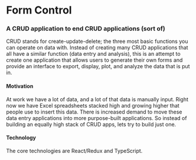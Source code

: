 # Form Control

### A CRUD application to end CRUD applications (sort of)

CRUD stands for create-update-delete; the three most basic functions
you can operate on data with. Instead of creating many CRUD applications
that all have a similar function (data entry and analysis), this is an attempt
to create one application that allows users to generate their own forms and
provide an interface to export, display, plot, and analyze the data that is put in.

#### Motivation
At work we have a lot of data, and a lot of that data is manually input. Right now
we have Excel spreadsheets stacked high and growing higher that people use to insert
this data. There is increased demand to move these
data entry applications into more purpose-built applications. So instead of building
an equally high stack of CRUD apps, lets try to build just one.

#### Technology
The core technologies are React/Redux and TypeScript.
